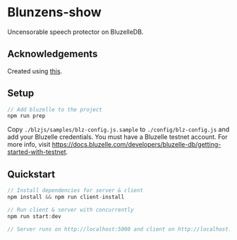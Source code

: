 # Blunzens-show
Uncensorable speech protector on BluzelleDB.

## Acknowledgements

Created using [this](https://github.com/bcbrian/mern-template).

## Setup

```javascript
// Add bluzelle to the project
npm run prep
```

Copy `./blzjs/samples/blz-config.js.sample` to `./config/blz-config.js` and add your Bluzelle credentials.
You must have a Bluzelle testnet account. For more info, visit https://docs.bluzelle.com/developers/bluzelle-db/getting-started-with-testnet.

## Quickstart
```javascript
// Install dependencies for server & client
npm install && npm run client-install

// Run client & server with concurrently
npm run start:dev

// Server runs on http://localhost:5000 and client on http://localhost:3000
```
